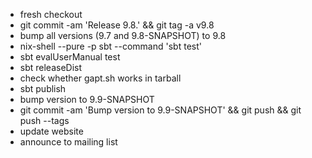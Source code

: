 * fresh checkout
* git commit -am 'Release 9.8.' && git tag -a v9.8
* bump all versions (9.7 and 9.8-SNAPSHOT) to 9.8
* nix-shell --pure -p sbt --command 'sbt test'
* sbt evalUserManual test
* sbt releaseDist
* check whether gapt.sh works in tarball
* sbt publish
* bump version to 9.9-SNAPSHOT
* git commit -am 'Bump version to 9.9-SNAPSHOT' && git push && git push --tags
* update website
* announce to mailing list
